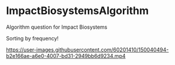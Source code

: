 # ImpactBiosystemsAlgorithm
Algorithm question for Impact Biosystems

Sorting by frequency!


https://user-images.githubusercontent.com/60201410/150040494-b2e166ae-a6e0-4007-bd31-2949bb6d9234.mp4

